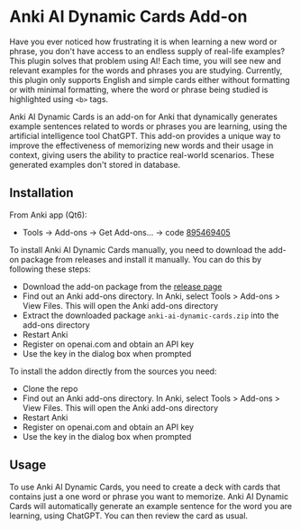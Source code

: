 # Anki AI Dynamic Cards Add-on

Have you ever noticed how frustrating it is when learning a new word or phrase, you don't have access to an endless supply of real-life examples? This plugin solves that problem using AI! Each time, you will see new and relevant examples for the words and phrases you are studying. Currently, this plugin only supports English and simple cards either without formatting or with minimal formatting, where the word or phrase being studied is highlighted using `<b>` tags.

Anki AI Dynamic Cards is an add-on for Anki that dynamically generates example sentences related to words or phrases you are learning, using the artificial intelligence tool ChatGPT. This add-on provides a unique way to improve the effectiveness of memorizing new words and their usage in context, giving users the ability to practice real-world scenarios. These generated examples don't stored in database.

## Installation

From Anki app (Qt6):
- Tools -> Add-ons -> Get Add-ons... -> code [895469405](https://ankiweb.net/shared/info/895469405)

To install Anki AI Dynamic Cards manually, you need to download the add-on package from releases and install it manually. You can do this by following these steps:
- Download the add-on package from the [release page](https://github.com/AleksandrFurmenkovOfficial/anki-ai-dynamic-cards/releases/tag/v3)
- Find out an Anki add-ons directory. In Anki, select Tools > Add-ons > View Files. This will open the Anki add-ons directory
- Extract the downloaded package `anki-ai-dynamic-cards.zip` into the add-ons directory
- Restart Anki
- Register on openai.com and obtain an API key
- Use the key in the dialog box when prompted

To install the addon directly from the sources you need:
- Clone the repo
- Find out an Anki add-ons directory. In Anki, select Tools > Add-ons > View Files. This will open the Anki add-ons directory
- Restart Anki
- Register on openai.com and obtain an API key
- Use the key in the dialog box when prompted

## Usage
To use Anki AI Dynamic Cards, you need to create a deck with cards that contains just a one word or phrase you want to memorize. Anki AI Dynamic Cards will automatically generate an example sentence for the word you are learning, using ChatGPT. You can then review the card as usual.
